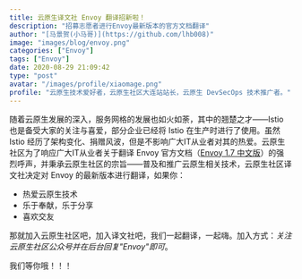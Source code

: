 ```yaml
---
title: 云原生译文社 Envoy 翻译招新啦！
description: "招募志愿者进行Envoy最新版本的官方文档翻译"
author: "[马景贺(小马哥)](https://github.com/lhb008)"
image: "images/blog/envoy.png"
categories: ["Envoy"]
tags: ["Envoy"]
date: 2020-08-29 21:09:42
type: "post"
avatar: "/images/profile/xiaomage.png"
profile: "云原生技术爱好者，云原生社区大连站站长，云原生 DevSecOps 技术推广者。"
---
```


随着云原生发展的深入，服务网格的发展也如火如荼，其中的翘楚之才——Istio 也是备受大家的关注与喜爱，部分企业已经将 Istio 在生产时进行了使用。虽然 Istio 经历了架构变化、捐赠风波，但是不影响广大IT从业者对其的热爱。云原生社区为了响应广大IT从业者关于翻译 Envoy 官方文档（[Envoy 1.7 中文版](https://www.servicemesher.com/envoy/)）的强烈呼声，并秉承云原生社区的宗旨——普及和推广云原生相关技术，云原生社区译文社决定对 Envoy 的最新版本进行翻译，如果你：

* 热爱云原生技术
* 乐于奉献，乐于分享
* 喜欢交友

那就加入云原生社区吧，加入译文社吧，我们一起翻译，一起嗨。加入方式：*关注云原生社区公众号并在后台回复"Envoy"即可*。

我们等你哦！！！

